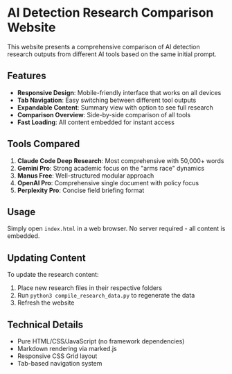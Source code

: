 # AI Detection Research Comparison Website

This website presents a comprehensive comparison of AI detection research outputs from different AI tools based on the same initial prompt.

## Features

- **Responsive Design**: Mobile-friendly interface that works on all devices
- **Tab Navigation**: Easy switching between different tool outputs
- **Expandable Content**: Summary view with option to see full research
- **Comparison Overview**: Side-by-side comparison of all tools
- **Fast Loading**: All content embedded for instant access

## Tools Compared

1. **Claude Code Deep Research**: Most comprehensive with 50,000+ words
2. **Gemini Pro**: Strong academic focus on the "arms race" dynamics
3. **Manus Free**: Well-structured modular approach
4. **OpenAI Pro**: Comprehensive single document with policy focus
5. **Perplexity Pro**: Concise field briefing format

## Usage

Simply open `index.html` in a web browser. No server required - all content is embedded.

## Updating Content

To update the research content:
1. Place new research files in their respective folders
2. Run `python3 compile_research_data.py` to regenerate the data
3. Refresh the website

## Technical Details

- Pure HTML/CSS/JavaScript (no framework dependencies)
- Markdown rendering via marked.js
- Responsive CSS Grid layout
- Tab-based navigation system